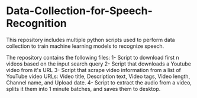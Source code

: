 # Data-Collection-for-Speech-Recognition
This repository includes multiple python scripts used to perform data collection to train machine learning models to recognize speech.

The repository contains the following files:
1- Script to download first n videos based on the input search query
2- Script that downloads a Youtube video from it's URL 
3- Script that scrape video information from a list of YouTube video URLs: Video title, Description text, Video tags, Video length, Channel name, and Upload date.
4- Script to extract the audio from a video, splits it them into 1 minute batches, and saves them to desktop.
